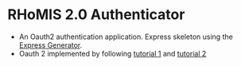 # RHoMIS 2.0 Authenticator

* An Oauth2 authentication application. Express skeleton using the [Express Generator](https://expressjs.com/en/starter/generator.html). 
* Oauth 2 implemented by following [tutorial 1](https://blog.cloudboost.io/how-to-make-an-oauth-2-server-with-node-js-a6db02dc2ce7) and [tutorial 2](https://blog.logrocket.com/implementing-oauth-2-0-in-node-js/)
